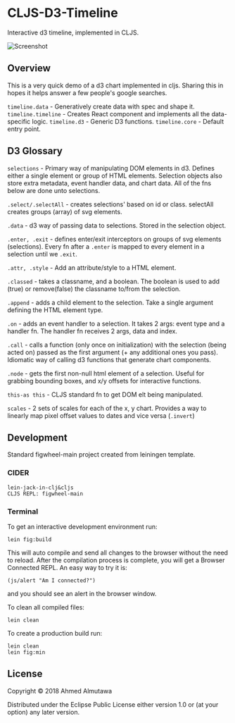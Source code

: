 # CLJS-D3-Timeline

Interactive d3 timeline, implemented in CLJS.

![Screenshot](https://i.imgur.com/P6EE89w.png)

## Overview

This is a very quick demo of a d3 chart implemented in cljs. Sharing this in hopes it helps answer a few people's google searches. 

`timeline.data` - Generatively create data with spec and shape it.
`timeline.timeline` - Creates React component and implements all the data-specific logic.
`timeline.d3` - Generic D3 functions.
`timeline.core` - Default entry point.


## D3 Glossary

`selections` - Primary way of manipulating DOM elements in d3. Defines either a single element or group of HTML elements. Selection objects also store extra metadata, event handler data, and chart data. All of the fns below are done unto selections.

`.select/.selectAll` - creates selections' based on id or class. selectAll creates groups (array) of svg elements.

`.data` - d3 way of passing data to selections. Stored in the selection object.

`.enter, .exit` - defines enter/exit interceptors on groups of svg elements (selections). Every fn after a `.enter` is mapped to every element in a selection until we `.exit`.

`.attr, .style` - Add an attribute/style to a HTML element.

`.classed` - takes a classname, and a boolean. The boolean is used to add (true) or remove(false) the classname to/from the selection.

`.append` - adds a child element to the selection. Take a single argument defining the HTML element type.

`.on` - adds an event handler to a selection. It takes 2 args: event type and a handler fn. The handler fn receives 2 args, data and index.

`.call` - calls a function (only once on initialization) with the selection (being acted on) passed as the first argument (+ any additional ones you pass). Idiomatic way of calling d3 functions that generate chart components.

`.node` - gets the first non-null html element of a selection. Useful for grabbing bounding boxes, and x/y offsets for interactive functions.

`this-as this` - CLJS standard fn to get DOM elt being manipulated.

`scales` - 2 sets of scales for each of the x, y chart. Provides a way to linearly map pixel offset values to dates and vice versa (`.invert`)


## Development

Standard figwheel-main project created from leiningen template.

### CIDER

    lein-jack-in-clj&cljs
    CLJS REPL: figwheel-main

### Terminal
To get an interactive development environment run:

    lein fig:build

This will auto compile and send all changes to the browser without the
need to reload. After the compilation process is complete, you will
get a Browser Connected REPL. An easy way to try it is:

    (js/alert "Am I connected?")

and you should see an alert in the browser window.

To clean all compiled files:

	lein clean

To create a production build run:

	lein clean
	lein fig:min


## License

Copyright © 2018 Ahmed Almutawa

Distributed under the Eclipse Public License either version 1.0 or (at your option) any later version.
